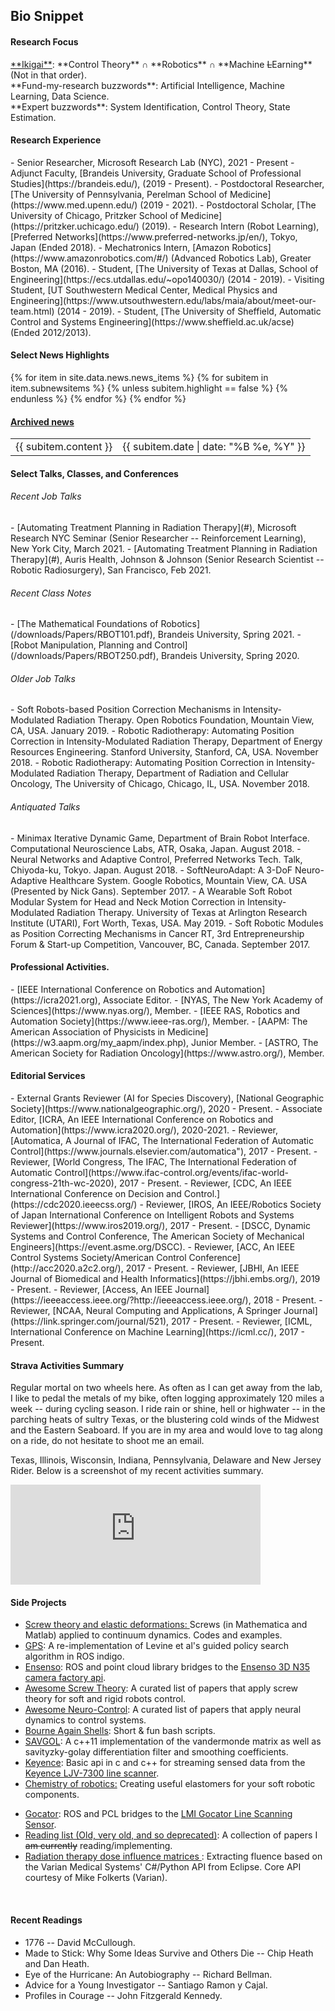 
<h2><i class="fa fa-chevron-right"></i><i class="fa fa-chevron-right"></i> Bio Snippet </h2>

<h4><i class="fa fa-chevron-right"></i><i class="fa fa-chevron-right"></i>Research Focus</h4>
   <a href="https://en.wikipedia.org/wiki/Ikigai">**Ikigai**</a>: **Control Theory** <span>&#8745;</span> **Robotics** <span>&#8745;</span> **Machine <del>L</del>Earning** (Not in that order). <br>
   **Fund-my-research buzzwords**: Artificial Intelligence, Machine Learning, Data Science.<br>
   **Expert buzzwords**: System Identification, Control Theory, State Estimation.

<h4><i class="fa fa-chevron-right"></i><i class="fa fa-chevron-right"></i> Research Experience</h4>
  - Senior Researcher, Microsoft Research Lab (NYC), 2021 - Present 
  - Adjunct Faculty, [Brandeis University, Graduate School of Professional Studies](https://brandeis.edu/), (2019 - Present).
  - Postdoctoral Researcher, [The University of Pennsylvania, Perelman School of Medicine](https://www.med.upenn.edu/) (2019 - 2021).
  - Postdoctoral Scholar, [The University of Chicago, Pritzker School of Medicine](https://pritzker.uchicago.edu/) (2019).
  - Research Intern (Robot Learning), [Preferred Networks](https://www.preferred-networks.jp/en/), Tokyo, Japan (Ended 2018).
  - Mechatronics Intern, [Amazon Robotics](https://www.amazonrobotics.com/#/) (Advanced Robotics Lab), Greater Boston, MA (2016).
  - Student, [The University of Texas at Dallas, School of Engineering](https://ecs.utdallas.edu/~opo140030/) (2014 - 2019).
  - Visiting Student, [UT Southwestern Medical Center, Medical Physics and Engineering](https://www.utsouthwestern.edu/labs/maia/about/meet-our-team.html)  (2014 - 2019).
  - Student, [The University of Sheffield, Automatic Control and Systems Engineering](https://www.sheffield.ac.uk/acse) (Ended 2012/2013).
  <!-- - Supply Chain Manager, [Coca-Cola Hellenic Bottilng Co.](https://coca-colahellenic.com/), Lagos/Athens (2009 - 2011). -->


<h4><i class="fa fa-chevron-right"></i><i class="fa fa-chevron-right"></i>Select News Highlights</h4>
<table class="table table-hover">
    {% for item in site.data.news.news_items %}
    {% for subitem in item.subnewsitems %}
        {% unless subitem.highlight == false %}
        <tr>
          <td>{{ subitem.content }} </td>
          <td class="col-md-3" style="text-align: right;">{{ subitem.date | date: "%B %e, %Y" }}</td>
        </tr>
      {% endunless %}
    {% endfor %}
  {% endfor %}
<h4><a href="{{ sites }}/news">Archived news</a></h4>
</table>

<h4><i class="fa fa-chevron-right"></i><i class="fa fa-chevron-right"></i> Select Talks, Classes, and Conferences</h4>
<h6>Recent Job Talks</h6>
- [Automating Treatment Planning in Radiation Therapy](#), Microsoft Research NYC Seminar (Senior Researcher -- Reinforcement Learning), New York City, March 2021. 
- [Automating Treatment Planning in Radiation Therapy](#), Auris Health, Johnson & Johnson (Senior Research Scientist -- Robotic Radiosurgery), San Francisco, Feb 2021. 
<!-- 
    /assets/presentations/MSR.pdf
    /assets/presentations/AurisHealth.pdf
 -->
<h6>Recent Class Notes</h6>
- [The Mathematical Foundations of Robotics](/downloads/Papers/RBOT101.pdf), Brandeis University, Spring 2021.
- [Robot Manipulation, Planning and Control](/downloads/Papers/RBOT250.pdf), Brandeis University, Spring 2020.
<h6>Older Job Talks</h6>
- Soft Robots-based Position Correction Mechanisms in Intensity-Modulated Radiation Therapy. Open Robotics Foundation, Mountain View, CA, USA. January 2019.
- Robotic Radiotherapy: Automating Position Correction in Intensity-Modulated Radiation Therapy, Department of Energy Resources Engineering. Stanford University, Stanford, CA, USA. November 2018.
- Robotic Radiotherapy: Automating Position Correction in Intensity-Modulated Radiation Therapy, Department of Radiation and Cellular Oncology, The University of Chicago, Chicago, IL, USA. November 2018.
<h6>Antiquated Talks</h6>
- Minimax Iterative Dynamic Game, Department of Brain Robot Interface. Computational Neuroscience Labs, ATR, Osaka, Japan. August 2018.  
- Neural Networks and Adaptive Control, Preferred Networks Tech. Talk, Chiyoda-ku, Tokyo. Japan. August 2018.
- SoftNeuroAdapt: A 3-DoF Neuro-Adaptive Healthcare System.  Google Robotics, Mountain View, CA. USA (Presented by Nick Gans). September 2017. 
- A Wearable Soft Robot Modular System for Head and Neck Motion Correction in Intensity-Modulated Radiation Therapy. University of Texas at Arlington Research Institute (UTARI), Fort Worth, Texas, USA. May 2019.
- Soft Robotic Modules as Position Correcting Mechanisms in Cancer RT, 3rd Entrepreneurship Forum & Start-up Competition, Vancouver, BC, Canada. September 2017.


<h4><i class="fa fa-chevron-right"></i><i class="fa fa-chevron-right"></i>  Professional Activities.</h4>
- [IEEE International Conference on Robotics and Automation](https://icra2021.org), Associate Editor.
- [NYAS, The New York Academy of Sciences](https://www.nyas.org/), Member.
- [IEEE RAS, Robotics and Automation Society](https://www.ieee-ras.org/), Member.
- [AAPM: The American Association of Physicists in Medicine](https://w3.aapm.org/my_aapm/index.php), Junior Member.
- [ASTRO, The American Society for Radiation Oncology](https://www.astro.org/), Member.

<h4><i class="fa fa-chevron-right"></i><i class="fa fa-chevron-right"></i> Editorial Services </h4>
  - External Grants Reviewer (AI for Species Discovery), [National Geographic Society](https://www.nationalgeographic.org/), 2020 - Present.
  - Associate Editor, [ICRA, An IEEE International Conference on Robotics and Automation](https://www.icra2020.org/), 2020-2021.
  - Reviewer, [Automatica, A Journal of IFAC, The International Federation of Automatic Control](https://www.journals.elsevier.com/automatica"), 2017 - Present.
  - Reviewer, [World Congress, The IFAC, The International Federation of Automatic Control](https://www.ifac-control.org/events/ifac-world-congress-21th-wc-2020), 2017 - Present.  
  - Reviewer, [CDC, An IEEE International Conference on Decision and Control.](https://cdc2020.ieeecss.org/)
  - Reviewer, [IROS, An IEEE/Robotics Society of Japan International Conference on Intelligent Robots and Systems Reviewer](https://www.iros2019.org/), 2017 - Present. 
  - [DSCC, Dynamic Systems and Control Conference, The American Society of Mechanical Engineers](https://event.asme.org/DSCC).
  - Reviewer, [ACC, An IEEE Control Systems Society/American Control Conference](http://acc2020.a2c2.org/), 2017 - Present. 
  - Reviewer, [JBHI, An IEEE Journal of Biomedical and Health Informatics](https://jbhi.embs.org/), 2019 - Present. 
  - Reviewer, [Access, An IEEE Journal](https://ieeeaccess.ieee.org/?http://ieeeaccess.ieee.org/), 2018 - Present. 
  - Reviewer, [NCAA, Neural Computing and Applications, A Springer Journal](https://link.springer.com/journal/521), 2017 - Present. 
  - Reviewer, [ICML, International Conference on Machine Learning](https://icml.cc/), 2017 - Present. 


<br>

<!-- Strava summary -->
<h4><i class="fa fa-chevron-right"></i><i class="fa fa-chevron-right"></i>Strava Activities Summary</h4>

<p>Regular mortal on two wheels here. As often as I can get away from the lab, I like to pedal the metals of my bike, often logging approximately 120 miles a week -- during cycling season. I ride rain or shine, hell or highwater -- in the parching heats of sultry Texas, or the blustering cold winds of the  Midwest and the Eastern Seaboard. If you are in my area and would love to tag along on a ride, do not hesitate to shoot me an email. 

Texas, Illinois, Wisconsin, Indiana, Pennsylvania, Delaware and New Jersey Rider. Below is a screenshot of my recent activities summary. </p>
  <iframe height='160' width='400' frameborder='0' allowtransparency='true' scrolling='no' src='https://www.strava.com/athletes/29996478/activity-summary/a1ced5c81ee2203640950cbaf24d5fb53d84bafb'></iframe>



<br>

 <h4><i class="fa fa-chevron-right"></i><i class="fa fa-chevron-right"></i> Side Projects</h4>

+ <a href="https://github.com/lakehanne/screws" target="blank"> Screw theory and elastic deformations: </a> Screws (in Mathematica and Matlab) applied to continuum dynamics. Codes and  examples.
+ <a href="https://github.com/lakehanne/gps" target="blank">GPS</a>: A re-implementation of Levine et al's guided policy search algorithm in ROS indigo.
+ <a href="https://github.com/lakehanne/ensenso" target="blank">Ensenso</a>: ROS and point cloud library bridges to the <a href="https://www.ensenso.com/" target="blank">Ensenso 3D N35 camera factory api</a>.
+ <a href="https://github.com/lakehanne/awesome-screw-theory" target="blank"> Awesome Screw Theory</a>: A curated list of papers that apply screw theory for soft and rigid robots control.
+ <a href="https://github.com/lakehanne/awesome-neurocontrol" target="blank">Awesome Neuro-Control</a>: A curated list of papers that apply neural dynamics to control systems.
+ <a href="https://github.com/lakehanne/shells.git" target="blank"> Bourne Again Shells</a>: Short & fun bash scripts.
+ <a href="https://github.com/lakehanne/Savitzky-Golay" target="blank">SAVGOL</a>: A c++11 implementation of the vandermonde matrix as well as savityzky-golay differentiation filter and smoothing coefficients.
+ <a href="https://github.com/lakehanne/keyence" target="blank">Keyence</a>: Basic api in c and c++ for streaming sensed data from the <a href="https://www.keyence.com/landing/measure/lp_blp_ljv_1079.jsp?aw=google-kaenLJ213101bb-br&k_clickid=0b5a6233-6a63-4e33-9721-b8207086947a&gclid=CjwKCAjwo9rtBRAdEiwA_WXcFvZDgBqvXU8-yPeZJrXOrhdXY-t-cM62PvMffbMwAmovJDj-uPjSIhoCyAEQAvD_BwE" target="blank">Keyence LJV-7300 line scanner</a>.
+ <a href="/chemrob" target="blank"> Chemistry of robotics:</a> Creating useful elastomers for your soft robotic components.
<!-- + <a href="/downloads/fb" target="blank"> data structure commons</a>: a collection of solutions to interesting software engineering questions. <a href="https://github.com/lakehanne/SWEngr">source code.</a>  -->
+ <a href="https://github.com/lakehanne/gocator" target="blank">Gocator</a>: ROS and PCL bridges to the <a href="https://lmi3d.com/products/gocator-3D-smart-sensors" target="blank"> LMI Gocator Line Scanning Sensor</a>.
+ <a href="{{ site.url }}/readlist"> Reading list (Old, very old, and so deprecated)</a>:  A collection of papers I <strike>am currently</strike> reading/implementing.
+    <a href="/downloads/save_dijs" target="blank">Radiation therapy dose influence matrices </a>: Extracting fluence based on the Varian Medical Systems' C#/Python API from Eclipse. Core API courtesy of Mike Folkerts (Varian). 


<br>

<h4><i class="fa fa-chevron-right"></i><i class="fa fa-chevron-right"></i> Recent Readings </h4>

 -  1776 -- David McCullough.
 -  Made to Stick: Why Some Ideas Survive and Others Die -- Chip Heath and Dan Heath.
 -  Eye of the Hurricane: An Autobiography -- Richard Bellman.
 -  Advice for a Young Investigator -- Santiago Ramon y Cajal.
 -  Profiles in Courage -- John Fitzgerald Kennedy.
